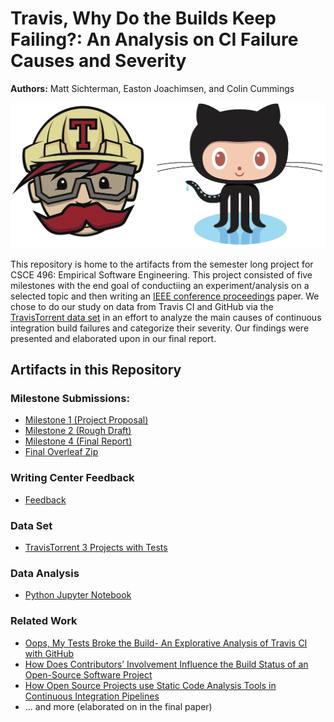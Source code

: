 # Travis, Why Do the Builds Keep Failing?: An Analysis on CI Failure Causes and Severity
**Authors:** Matt Sichterman, Easton Joachimsen, and Colin Cummings

<p align="center"><img src="https://github.com/msichterman/csce-496-project/blob/master/Travis-and-Github.png" width="600" /></p>

This repository is home to the artifacts from the semester long project for CSCE 496: Empirical Software Engineering. This project consisted of five milestones with the end goal of conductiing an experiment/analysis on a selected topic and then writing an [IEEE conference proceedings](https://www.ieee.org/conferences/publishing/templates.html) paper. We chose to do our study on data from Travis CI and GitHub via the [TravisTorrent data set](https://travistorrent.testroots.org/) in an effort to analyze the main causes of continuous integration build failures and categorize their severity. Our findings were presented and elaborated upon in our final report.

## Artifacts in this Repository
### Milestone Submissions:
* [Milestone 1 (Project Proposal)](https://github.com/msichterman/csce-496-project/blob/master/Milestone%201.docx)
* [Milestone 2 (Rough Draft)](https://github.com/msichterman/csce-496-project/blob/master/Milestone2.pdf)
* [Milestone 4 (Final Report)](https://github.com/msichterman/csce-496-project/blob/master/FinalReport.pdf)
* [Final Overleaf Zip](https://github.com/msichterman/csce-496-project/blob/master/ImperialEngineersOverleaf.zip)

### Writing Center Feedback
* [Feedback](https://github.com/msichterman/csce-496-project/blob/master/Writing%20Center%20Feedback.pdf)

### Data Set
* [TravisTorrent 3 Projects with Tests](https://github.com/msichterman/csce-496-project/blob/master/TravisTorrent-3-Projects-With-Tests.csv)

### Data Analysis
* [Python Jupyter Notebook](https://github.com/msichterman/csce-496-project/blob/master/CSCE496_Project.ipynb)

### Related Work
* [Oops, My Tests Broke the Build- An Explorative Analysis of Travis CI with GitHub](https://github.com/msichterman/csce-496-project/blob/master/Oops%2C%20My%20Tests%20Broke%20the%20Build-%20An%20Explorative%20Analysis%20of%20Travis%20CI%20with%20GitHub.pdf)
* [How Does Contributors’ Involvement Influence the Build Status of an Open-Source Software Project](https://github.com/msichterman/csce-496-project/blob/master/How%20Does%20Contributors%E2%80%99%20Involvement%20Influence%20the%20Build%20Status%20of%20an%20Open-Source%20Software%20Project_.pdf)
* [How Open Source Projects use Static Code Analysis Tools in Continuous Integration Pipelines](https://github.com/msichterman/csce-496-project/blob/master/How%20Open%20Source%20Projects%20use%20Static%20Code%20Analysis%20Tools%20in%20Continuous%20Integration%20Pipelines%20(1).pdf)
* ... and more (elaborated on in the final paper)


